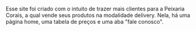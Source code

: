Esse site foi criado com o intuito de trazer mais clientes para a Peixaria Corais, a qual vende seus produtos na modalidade delivery. Nela, há uma página home, uma tabela de preços e uma aba "fale conosco". 